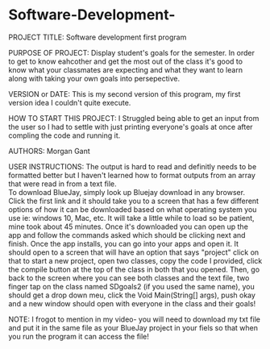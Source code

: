 # Software-Development-

PROJECT TITLE: 
Software development first program 

PURPOSE OF PROJECT: 
Display student's goals for the semester. In order to get to know eahcother and get the most out of the class it's good to know what your 
classmates are expecting and what they want to learn along with taking your own goals into persepective. 

VERSION or DATE: 
This is my second version of this program, my first version idea I couldn't quite execute.

HOW TO START THIS PROJECT: 
I Struggled being able to get an input from the user so I had to settle with just printing everyone's goals at once after compling the code and running it. 

AUTHORS: 
Morgan Gant 

USER INSTRUCTIONS:
The output is hard to read and definitly needs to be formatted better but I haven't learned how to format outputs from an array that were read in from a text file.  
To download BlueJay, simply look up Bluejay download in any browser. Click the first link and it should take you to a screen that has a few different options of how it can be downloaded based on what operating system you use ie: windows 10, Mac, etc. It will take a little while to load so be patient, mine took about 45 minutes. Once it's downloaded you can open up the app and follow the commands asked which should be clicking next and finish. Once the app installs, you can go into your apps and open it. It should open to a screen that will have an option that says "project" click on that to start a new project, open two classes, copy the code I provided, click the compile button at the top of the class in both that you opened. Then, go back to the screen where you can see both classes and the text file, two finger tap on the class named SDgoals2 (if you used the same name), you should get a drop down meu, click the Void Main(String[] args), push okay and a new window should open with everyone in the class and their goals! 

NOTE: I frogot to mention in my video- you will need to download my txt file and put it in the same file as your BlueJay project in your fiels so that when you run the program it can access the file! 

